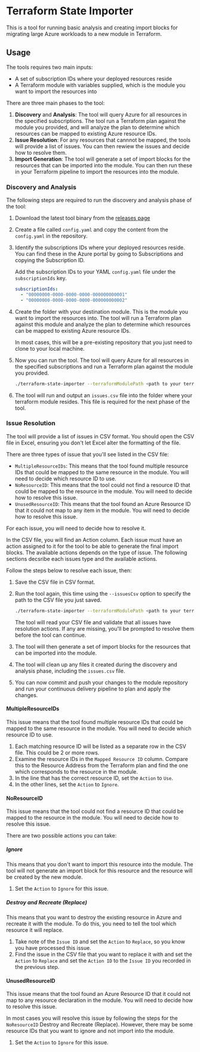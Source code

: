 # Terraform State Importer

This is a tool for running basic analysis and creating import blocks for migrating large Azure workloads to a new module in Terraform.

## Usage

The tools requires two main inputs:

- A set of subscription IDs where your deployed resources reside
- A Terraform module with variables supplied, which is the module you want to import the resources into

There are three main phases to the tool:

1. **Discovery** and **Analysis**: The tool will query Azure for all resources in the specified subscriptions. The tool run a Terraform plan against the module you provided, and will analyze the plan to determine which resources can be mapped to existing Azure resource IDs.
1. **Issue Resolution**: For any resources that cannnot be mapped, the tools will provide a list of issues. You can then rewiew the issues and decide how to resolve them.
1. **Import Generation**: The tool will generate a set of import blocks for the resources that can be imported into the module. You can then run these in your Terraform pipeline to import the resources into the module.

### Discovery and Analysis

The following steps are required to run the discovery and analysis phase of the tool:

1. Download the latest tool binary from the [releases page](TBC)
1. Create a file called `config.yaml` and copy the content from the `config.yaml` in the repository.
1. Identify the subscriptions IDs where your deployed resources reside. You can find these in the Azure portal by going to Subscriptions and copying the Subscription ID.

    Add the subscription IDs to your YAML `config.yaml` file under the `subscriptionIds` key.

    ```yaml
    subscriptionIds:
      - "00000000-0000-0000-0000-000000000001"
      - "00000000-0000-0000-0000-000000000002"
    ```

1. Create the folder with your destination module. This is the module you want to import the resources into. The tool will run a Terraform plan against this module and analyze the plan to determine which resources can be mapped to existing Azure resource IDs.

    In most cases, this will be a pre-existing repository that you just need to clone to your local machine.

1. Now you can run the tool. The tool will query Azure for all resources in the specified subscriptions and run a Terraform plan against the module you provided.

    ```bash
    ./terraform-state-importer --terraformModulePath <path to your terraform module> --config <path to your config.yaml>
    ```

1. The tool will run and output an `issues.csv` file into the folder where your terraform module resides. This file is required for the next phase of the tool.

### Issue Resolution

The tool will provide a list of issues in CSV format. You should open the CSV file in Excel, ensuring you don't let Excel alter the formatting of the file.

There are three types of issue that you'll see listed in the CSV file:

* `MultipleResourceIDs`: This means that the tool found multiple resource IDs that could be mapped to the same resource in the module. You will need to decide which resource ID to use.
* `NoResourceID`: This means that the tool could not find a resource ID that could be mapped to the resource in the module. You will need to decide how to resolve this issue.
* `UnusedResourceID`: This means that the tool found an Azure Resource ID that it could not map to any item in the module. You will need to decide how to resolve this issue.

For each issue, you will need to decide how to resolve it.

In the CSV file, you will find an Action column. Each issue must have an action assigned to it for the tool to be able to generate the final import blocks. The available actions depends on the type of issue. The following sections decsribe each issues type and the available actions.

Follow the steps below to resolve each issue, then:

1. Save the CSV file in CSV format.
1. Run the tool again, this time using the `--issuesCsv` option to specify the path to the CSV file you just saved.

    ```bash
    ./terraform-state-importer --terraformModulePath <path to your terraform module> --config <path to your config.yaml> --issuesCsv <path to your issues.csv>
    ```

    The tool will read your CSV file and validate that all issues have resolution actions. If any are missing, you'll be prompted to resolve them before the tool can continue.

1. The tool will then generate a set of import blocks for the resources that can be imported into the module.
1. The tool will clean up any files it created during the discovery and analysis phase, including the `issues.csv` file.
1. You can now commit and push your changes to the module repository and run your continuous delivery pipeline to plan and apply the changes.

#### MultipleResourceIDs

This issue means that the tool found multiple resource IDs that could be mapped to the same resource in the module. You will need to decide which resource ID to use.

1. Each matching resource ID will be listed as a separate row in the CSV file. This could be 2 or more rows.
1. Examine the resource IDs in the `Mapped Resource ID` column. Compare this to the Resource Address from the Terraform plan and find the one which corresponds to the resource in the module.
1. In the line that has the correct resource ID, set the `Action` to `Use`.
1. In the other lines, set the `Action` to `Ignore`.

#### NoResourceID

This issue means that the tool could not find a resource ID that could be mapped to the resource in the module. You will need to decide how to resolve this issue.

There are two possible actions you can take:

##### Ignore

This means that you don't want to import this resource into the module. The tool will not generate an import block for this resource and the resource will be created by the new module.

1. Set the `Action` to `Ignore` for this issue.

##### Destroy and Recreate (Replace)

This means that you want to destroy the existing resource in Azure and recreate it with the module. To do this, you need to tell the tool which resource it will replace.

1. Take note of the `Issue ID` and set the `Action` to `Replace`, so you know you have processed this issue.
1. Find the issue in the CSV file that you want to replace it with and set the `Action` to `Replace` and set the `Action ID` to the `Issue ID` you recorded in the previous step.

#### UnusedResourceID

This issue means that the tool found an Azure Resource ID that it could not map to any resource declaration in the module. You will need to decide how to resolve this issue.

In most cases you will resolve this issue by following the steps for the `NoResourceID` Destroy and Recreate (Replace). However, there may be some resource IDs that you want to ignore and not import into the module.

1. Set the `Action` to `Ignore` for this issue.

